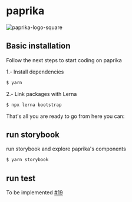 # paprika

![paprika-logo-square](https://user-images.githubusercontent.com/19418590/52077989-06e3aa00-2547-11e9-9914-d6b92727d6fd.png)

## Basic installation

Follow the next steps to start coding on paprika

1.- Install dependencies

```sh
$ yarn
```

2.- Link packages with Lerna

```sh
$ npx lerna bootstrap
```

That's all you are ready to go from here you can:

## run storybook

run storybook and explore paprika's components

```sh
$ yarn storybook
```

## run test

To be implemented [#19](https://github.com/acl-services/paprika/issues/19)
